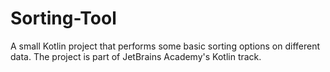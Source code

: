 # Sorting-Tool
A small Kotlin project that performs some basic sorting options on different data. The project is part of JetBrains Academy's Kotlin track.
